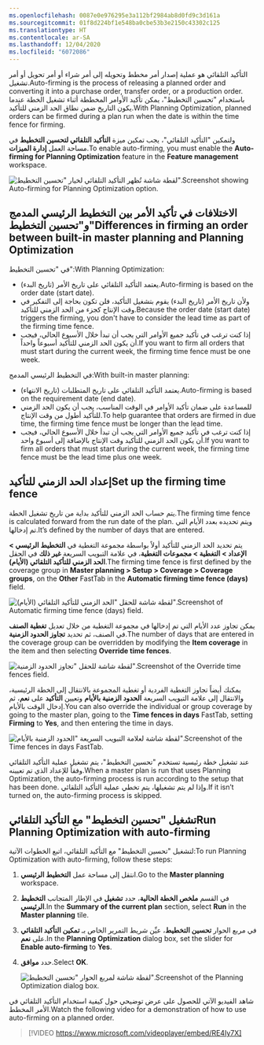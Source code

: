 ```yaml
---
ms.openlocfilehash: 0087e0e976295e3a112bf2984ab8d0fd9c3d161a
ms.sourcegitcommit: 01f8d224bf1e548ba0cbe53b3e2150c43302c125
ms.translationtype: HT
ms.contentlocale: ar-SA
ms.lasthandoff: 12/04/2020
ms.locfileid: "6072086"
---
```

<span data-ttu-id="0f810-101">التأكيد التلقائي هو عملية إصدار أمر مخطط وتحويله إلى أمر شراء أو أمر تحويل أو أمر تشغيل.</span><span class="sxs-lookup"><span data-stu-id="0f810-101">Auto-firming is the process of releasing a planned order and converting it into a purchase order, transfer order, or a production order.</span></span> <span data-ttu-id="0f810-102">باستخدام "تحسين التخطيط"، يمكن تأكيد الأوامر المخططة أثناء تشغيل الخطة عندما يكون التاريخ ضمن نطاق الحد الزمني للتأكيد.</span><span class="sxs-lookup"><span data-stu-id="0f810-102">With Planning Optimization, planned orders can be firmed during a plan run when the date is within the time fence for firming.</span></span> 

<span data-ttu-id="0f810-103">ولتمكين "التأكيد التلقائي"، يجب تمكين ميزة **التأكيد التلقائي لتحسين التخطيط** في مساحة العمل **إدارة الميزات**.</span><span class="sxs-lookup"><span data-stu-id="0f810-103">To enable auto-firming, you must enable the **Auto-firming for Planning Optimization** feature in the **Feature management** workspace.</span></span>

![ <span data-ttu-id="0f810-104">لقطة شاشة تُظهر التأكيد التلقائي لخيار "تحسين التخطيط".</span><span class="sxs-lookup"><span data-stu-id="0f810-104">Screenshot showing Auto-firming for Planning Optimization option.</span></span>](../media/feature-auto-firming-ssm.png)


## <a name="differences-in-firming-an-order-between-built-in-master-planning-and-planning-optimization"></a><span data-ttu-id="0f810-105">الاختلافات في تأكيد الأمر بين التخطيط الرئيسي المدمج و"تحسين التخطيط"</span><span class="sxs-lookup"><span data-stu-id="0f810-105">Differences in firming an order between built-in master planning and Planning Optimization</span></span>

<span data-ttu-id="0f810-106">في "تحسين التخطيط":</span><span class="sxs-lookup"><span data-stu-id="0f810-106">With Planning Optimization:</span></span>

- <span data-ttu-id="0f810-107">يعتمد التأكيد التلقائي على تاريخ الأمر (تاريخ البدء).</span><span class="sxs-lookup"><span data-stu-id="0f810-107">Auto-firming is based on the order date (start date).</span></span>
- <span data-ttu-id="0f810-108">ولأن تاريخ الأمر (تاريخ البدء) يقوم بتشغيل التأكيد، فلن تكون بحاجة إلى التفكير في وقت الإنتاج كجزء من الحد الزمني للتأكيد.</span><span class="sxs-lookup"><span data-stu-id="0f810-108">Because the order date (start date) triggers the firming, you don't have to consider the lead time as part of the firming time fence.</span></span>
- <span data-ttu-id="0f810-109">إذا كنت ترغب في تأكيد جميع الأوامر التي يجب أن تبدأ خلال الأسبوع الحالي، فيجب أن يكون الحد الزمني للتأكيد أسبوعاً واحداً.</span><span class="sxs-lookup"><span data-stu-id="0f810-109">If you want to firm all orders that must start during the current week, the firming time fence must be one week.</span></span>

<span data-ttu-id="0f810-110">في التخطيط الرئيسي المدمج:</span><span class="sxs-lookup"><span data-stu-id="0f810-110">With built-in master planning:</span></span>

- <span data-ttu-id="0f810-111">يعتمد التأكيد التلقائي على تاريخ المتطلبات (تاريخ الانتهاء).</span><span class="sxs-lookup"><span data-stu-id="0f810-111">Auto-firming is based on the requirement date (end date).</span></span>
- <span data-ttu-id="0f810-112">للمساعدة على ضمان تأكيد الأوامر في الوقت المناسب، يجب أن يكون الحد الزمني للتأكيد أطول من وقت الإنتاج.</span><span class="sxs-lookup"><span data-stu-id="0f810-112">To help guarantee that orders are firmed in due time, the firming time fence must be longer than the lead time.</span></span>
- <span data-ttu-id="0f810-113">إذا كنت ترغب في تأكيد جميع الأوامر التي يجب أن تبدأ خلال الأسبوع الحالي، فيجب أن يكون الحد الزمني للتأكيد وقت الإنتاج بالإضافة إلى أسبوع واحد.</span><span class="sxs-lookup"><span data-stu-id="0f810-113">If you want to firm all orders that must start during the current week, the firming time fence must be the lead time plus one week.</span></span>


## <a name="set-up-the-firming-time-fence"></a><span data-ttu-id="0f810-114">إعداد الحد الزمني للتأكيد</span><span class="sxs-lookup"><span data-stu-id="0f810-114">Set up the firming time fence</span></span>

<span data-ttu-id="0f810-115">يتم حساب الحد الزمني للتأكيد بداية من تاريخ تشغيل الخطة.</span><span class="sxs-lookup"><span data-stu-id="0f810-115">The firming time fence is calculated forward from the run date of the plan.</span></span> <span data-ttu-id="0f810-116">ويتم تحديده بعدد الأيام التي تم إدخالها.</span><span class="sxs-lookup"><span data-stu-id="0f810-116">It’s defined by the number of days that are entered.</span></span>

<span data-ttu-id="0f810-117">يتم تحديد الحد الزمني للتأكيد أولاً بواسطة مجموعة التغطية في **التخطيط الرئيسي > الإعداد > التغطية > مجموعات التغطية**، في علامة التبويب السريعة **غير ذلك** في الحقل **الحد الزمني للتأكيد التلقائي (الأيام)**.</span><span class="sxs-lookup"><span data-stu-id="0f810-117">The firming time fence is first defined by the coverage group in **Master planning > Setup > Coverage > Coverage groups**, on the **Other** FastTab in the **Automatic firming time fence (days)** field.</span></span>


![ <span data-ttu-id="0f810-118">لقطة شاشة للحقل "الحد الزمني للتأكيد التلقائي (الأيام)".</span><span class="sxs-lookup"><span data-stu-id="0f810-118">Screenshot of Automatic firming time fence (days) field.</span></span> ](../media/auto-firm-time-fence-ssm.png)
 


<span data-ttu-id="0f810-119">يمكن تجاوز عدد الأيام التي تم إدخالها في مجموعة التغطية من خلال تعديل **تغطية الصنف** في الصنف، ثم تحديد **تجاوز الحدود الزمنية**.</span><span class="sxs-lookup"><span data-stu-id="0f810-119">The number of days that are entered in the coverage group can be overridden by modifying the **Item coverage** in the item and then selecting **Override time fences**.</span></span>

![ <span data-ttu-id="0f810-120">لقطة شاشة للحقل "تجاوز الحدود الزمنية".</span><span class="sxs-lookup"><span data-stu-id="0f810-120">Screenshot of the Override time fences field.</span></span>](../media/override-time-fence-ssm.png)



<span data-ttu-id="0f810-121">يمكنك أيضاً تجاوز التغطية الفردية أو تغطية المجموعة بالانتقال إلى الخطة الرئيسية، والانتقال إلى علامة التبويب السريعة **الحدود الزمنية بالأيام** وتعيين **التأكيد** على **نعم**، ثم إدخال الوقت بالأيام.</span><span class="sxs-lookup"><span data-stu-id="0f810-121">You can also override the individual or group coverage by going to the master plan, going to the **Time fences in days** FastTab, setting **Firming** to **Yes**, and then entering the time in days.</span></span> 

![ <span data-ttu-id="0f810-122">لقطة شاشة لعلامة التبويب السريعة "الحدود الزمنية بالأيام".</span><span class="sxs-lookup"><span data-stu-id="0f810-122">Screenshot of the Time fences in days FastTab.</span></span>](../media/firming-time-fence-ssm.png)


<span data-ttu-id="0f810-123">عند تشغيل خطة رئيسية تستخدم "تحسين التخطيط"، يتم تشغيل عملية التأكيد التلقائي وفقاً للإعداد الذي تم تعيينه.</span><span class="sxs-lookup"><span data-stu-id="0f810-123">When a master plan is run that uses Planning Optimization, the auto-firming process is run according to the setup that has been done.</span></span> <span data-ttu-id="0f810-124">وإذا لم يتم تشغيلها، يتم تخطي عملية التأكيد التلقائي.</span><span class="sxs-lookup"><span data-stu-id="0f810-124">If it isn’t turned on, the auto-firming process is skipped.</span></span>

## <a name="run-planning-optimization-with-auto-firming"></a><span data-ttu-id="0f810-125">تشغيل "تحسين التخطيط" مع التأكيد التلقائي</span><span class="sxs-lookup"><span data-stu-id="0f810-125">Run Planning Optimization with auto-firming</span></span>

<span data-ttu-id="0f810-126">لتشغيل "تحسين التخطيط" مع التأكيد التلقائي، اتبع الخطوات الآتية:</span><span class="sxs-lookup"><span data-stu-id="0f810-126">To run Planning Optimization with auto-firming, follow these steps:</span></span>

1.  <span data-ttu-id="0f810-127">انتقل إلى مساحة عمل **التخطيط الرئيسي**.</span><span class="sxs-lookup"><span data-stu-id="0f810-127">Go to the **Master planning** workspace.</span></span>
2.  <span data-ttu-id="0f810-128">في القسم **ملخص الخطة الحالية**، حدد **تشغيل** في الإطار المتجانب **التخطيط الرئيسي**.</span><span class="sxs-lookup"><span data-stu-id="0f810-128">In the **Summary of the current plan** section, select **Run** in the **Master planning** tile.</span></span>
3.  <span data-ttu-id="0f810-129">في مربع الحوار **تحسين التخطيط**، عيِّن شريط التمرير الخاص بـ **تمكين التأكيد التلقائي** على **نعم**.</span><span class="sxs-lookup"><span data-stu-id="0f810-129">In the **Planning Optimization** dialog box, set the slider for **Enable auto-firming** to **Yes**.</span></span>
4.  <span data-ttu-id="0f810-130">حدد **موافق**.</span><span class="sxs-lookup"><span data-stu-id="0f810-130">Select **OK**.</span></span>

    ![ <span data-ttu-id="0f810-131">لقطة شاشة لمربع الحوار "تحسين التخطيط".</span><span class="sxs-lookup"><span data-stu-id="0f810-131">Screenshot of the Planning Optimization dialog box.</span></span>](../media/enable-autofirming-ssm.png)


<span data-ttu-id="0f810-132">شاهد الفيديو الآتي للحصول على عرض توضيحي حول كيفية استخدام التأكيد التلقائي في الأمر المخطط.</span><span class="sxs-lookup"><span data-stu-id="0f810-132">Watch the following video for a demonstration of how to use auto-firming on a planned order.</span></span>

 > [!VIDEO https://www.microsoft.com/videoplayer/embed/RE4Iy7X]

